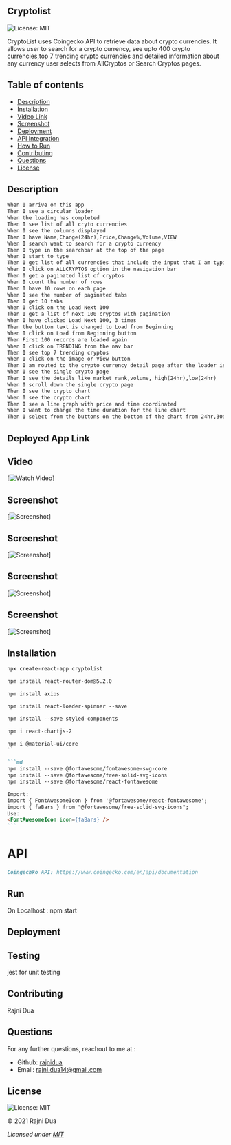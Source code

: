 ## Cryptolist

![License: MIT](https://img.shields.io/badge/License-MIT-yellow.svg)

CryptoList uses Coingecko API to retrieve data about crypto currencies.
It allows user to search for a crypto currency, see upto 400 crypto currencies,top 7 trending crypto currencies and detailed information about any currency user selects from AllCryptos or Search Cryptos pages.

## Table of contents

- [Description](#Description)
- [Installation](#Installation)
- [Video Link](#Video)
- [Screenshot](#Screenshot)
- [Deployment](#Deployment)
- [API Integration](#API)
- [How to Run](#Run)
- [Contributing](#Contributing)
- [Questions](#Questions)
- [License](#License)

## Description

```md
When I arrive on this app
Then I see a circular loader
When the loading has completed
Then I see list of all cryto currencies
When I see the columns displayed
Then I have Name,Change(24hr),Price,Change%,Volume,VIEW
When I search want to search for a crypto currency
Then I type in the searchbar at the top of the page
When I start to type
Then I get list of all currencies that include the input that I am typing
When I click on ALLCRYPTOS option in the navigation bar
Then I get a paginated list of cryptos
When I count the number of rows
Then I have 10 rows on each page
When I see the number of paginated tabs
Then I get 10 tabs
When I click on the Load Next 100
Then I get a list of next 100 cryptos with pagination
When I have clicked Load Next 100, 3 times
Then the button text is changed to Load from Beginning
When I click on Load from Beginning button
Then First 100 records are loaded again
When I click on TRENDING from the nav bar
Then I see top 7 trending cryptos
When I click on the image or View button
Then I am routed to the crypto currency detail page after the loader is completed
When I see the single crypto page
Then I see the details like market rank,volume, high(24hr),low(24hr)
When I scroll down the single crypto page
Then I see the crypto chart
When I see the crypto chart
Then I see a line graph with price and time coordinated
When I want to change the time duration for the line chart
Then I select from the buttons on the bottom of the chart from 24hr,30days,3 monthe,1 year.
```

## Deployed App Link

## Video

[![Watch Video](https://drive.google.com/file/d/1aMw43EibaCnoTK0Bvcs3l-OcCfWsm-3F/view?usp=sharing)]

## Screenshot

[![Screenshot](./src/images/Screenshot1.gif)]

## Screenshot

[![Screenshot](./src/images/Screenshot2.gif)]

## Screenshot

[![Screenshot](./src/images/Screenshot3.gif)]

## Screenshot

[![Screenshot](./images/CoachPlusScreenshot4.gif)]

## Installation

```md
npx create-react-app cryptolist
```

```md
npm install react-router-dom@5.2.0
```

```md
npm install axios
```

```md
npm install react-loader-spinner --save
```

```md
npm install --save styled-components
```

```md
npm i react-chartjs-2
```

````md
npm i @material-ui/core
``

```md
npm install --save @fortawesome/fontawesome-svg-core
npm install --save @fortawesome/free-solid-svg-icons
npm install --save @fortawesome/react-fontawesome

Import:
import { FontAwesomeIcon } from '@fortawesome/react-fontawesome';
import { faBars } from "@fortawesome/free-solid-svg-icons";
Use:
<FontAwesomeIcon icon={faBars} />
```
````

# API

```md
Coingechko API: https://www.coingecko.com/en/api/documentation
```

## Run

On Localhost : npm start

## Deployment

## Testing

jest for unit testing

## Contributing

Rajni Dua

## Questions

For any further questions, reachout to me at :

- Github: [rajnidua](https://github.com/rajnidua)
- Email: rajni.dua14@gmail.com

## License

![License: MIT](https://img.shields.io/badge/License-MIT-yellow.svg)

&copy; 2021 Rajni Dua

_Licensed under [MIT](./license)_
